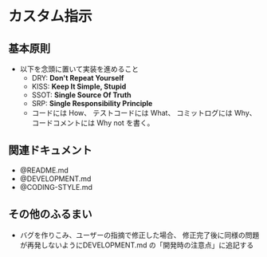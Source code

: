 # カスタム指示

## 基本原則

- 以下を念頭に置いて実装を進めること
  - DRY: **Don't Repeat Yourself**
  - KISS: **Keep It Simple, Stupid**
  - SSOT: **Single Source Of Truth**
  - SRP: **Single Responsibility Principle**
  - コードには How、
    テストコードには What、
    コミットログには Why、
    コードコメントには Why not を書く。

## 関連ドキュメント

- @README.md
- @DEVELOPMENT.md
- @CODING-STYLE.md

## その他のふるまい

- バグを作りこみ、ユーザーの指摘で修正した場合、
  修正完了後に同様の問題が再発しないようにDEVELOPMENT.md の「開発時の注意点」に追記する
